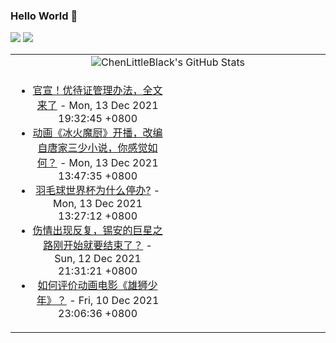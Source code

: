 ### Hello World 👋

[![](https://img.shields.io/badge/@ChenLittleBlack-1a6c81?style=flat&logo=java&logoColor=1a6c81&label=Java&colorA=ffffff)](https://www.java.com/)
[![](https://img.shields.io/badge/@ChenLittleBlack-41b883?style=flat&logo=vuedotjs&logoColor=41b883&label=Vue&colorA=ffffff)](https://cn.vuejs.org/)

<table>
<tr>
<td colspan="2" style="text-align: center;">
<img alt="ChenLittleBlack's GitHub Stats" src="https://github-readme-stats.vercel.app/api?username=ChenLittleBlack&show_icons=true&icon_color=CE1D2D&text_color=718096&bg_color=ffffff&hide_title=true" />
</td>
</tr>
<tr>
<td align="center" valign="middle">

<!-- START_SECTION:blog -->
* <a href='http://zhuanlan.zhihu.com/p/444876176?utm_campaign=rss&utm_medium=rss&utm_source=rss&utm_content=title' target='_blank'>官宣！优待证管理办法，全文来了</a> - Mon, 13 Dec 2021 19:32:45 +0800
* <a href='http://www.zhihu.com/question/499282140/answer/2266333468?utm_campaign=rss&utm_medium=rss&utm_source=rss&utm_content=title' target='_blank'>动画《冰火魔厨》开播，改编自唐家三少小说，你感觉如何？</a> - Mon, 13 Dec 2021 13:47:35 +0800
* <a href='http://www.zhihu.com/question/490475077/answer/2267100700?utm_campaign=rss&utm_medium=rss&utm_source=rss&utm_content=title' target='_blank'>羽毛球世界杯为什么停办?</a> - Mon, 13 Dec 2021 13:27:12 +0800
* <a href='http://zhuanlan.zhihu.com/p/444431023?utm_campaign=rss&utm_medium=rss&utm_source=rss&utm_content=title' target='_blank'>伤情出现反复，锡安的巨星之路刚开始就要结束了？</a> - Sun, 12 Dec 2021 21:31:21 +0800
* <a href='http://www.zhihu.com/question/464023953/answer/2265710484?utm_campaign=rss&utm_medium=rss&utm_source=rss&utm_content=title' target='_blank'>如何评价动画电影《雄狮少年》？</a> - Fri, 10 Dec 2021 23:06:36 +0800
<!-- END_SECTION:blog -->

</td>
<td valign="middle" width="50%">

<!-- START_SECTION:douban -->

<!-- END_SECTION:douban -->

</td>
</tr>
</table>
